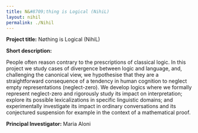 ```yaml
---
title: N&#8709;thing is Logical (NihiL)
layout: nihil
permalink: ./Nihil
---
```


**Project title:** N&#8709;thing is Logical (NihiL)

**Short description:** 

  People often reason contrary to the prescriptions of classical logic. In this project we study cases of divergence between logic and language, and, challenging the canonical view, we hypothesise that they are a straightforward consequence of a tendency in human cognition to neglect empty representations (neglect-zero). We develop logics where we formally represent neglect-zero and rigorously study its impact on interpretation; explore its possible lexicalizations in specific linguistic domains; and experimentally investigate its impact in ordinary conversations and its conjectured suspension for example in the context of a mathematical proof.

**Principal Investigator:** 
Maria Aloni
